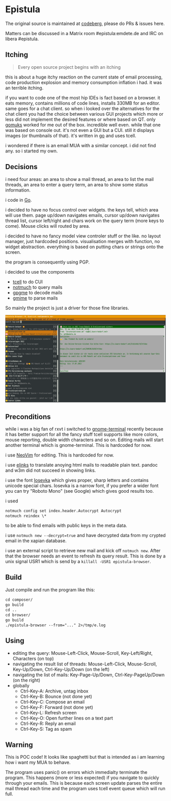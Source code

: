 Epistula
==

The original source is maintained at [codeberg](https://codeberg.org/mdt/epistula), please do PRs & issues here.

Matters can be discussed in a Matrix room #epistula:emdete.de and IRC on libera #epistula.

Itching
--

> Every open source project begins with an itching

this is about a huge itchy reaction on the current state of email processing, code production explosion and memory consumption inflation i had. it was an terrible itching.

if you want to code one of the most hip IDEs is fact based on a browser. it eats memory, contains millions of code lines, installs 330MB for an editor. same goes for a chat client. so when i looked over the alternatives for the chat client you had the choice between various GUI projects which more or less did not implement the desired features or where based on QT. only [gomuks](https://github.com/tulir/gomuks) worked for me out of the box. incredible well even. while that one was based on console out. it's not even a GUI but a CUI. still it displays images (or thumbnails of that). it's written in [go](https://go.dev/) and uses tcell.

i wondered if there is an email MUA with a similar concept. i did not find any. so i started my own.

Decisions
--

i need four areas: an area to show a mail thread, an area to list the mail threads, an area to enter a query term, an area to show some status information.

i code in [Go](https://pkg.go.dev/).

i decided to have no focus control over widgets. the keys tell, which area will use them. page up/down navigates emails, cursor up/down navigates thread list, cursor left/right and chars work on the query term (more keys to come). Mouse clicks will routed by area.

i decided to have no fancy model view controler stuff or the like. no layout manager, just hardcoded positions. visualisation merges with function, no widget abstraction. everything is based on putting chars or strings onto the screen.

the program is consequently using PGP.

i decided to use the components

- [tcell](github.com/gdamore/tcell/v2) to do CUI
- [notmuch](github.com/zenhack/go.notmuch) to query mails
- [gpgme](github.com/proglottis/gpgme) to decode mails
- [gmime](github.com/sendgrid/go-gmime) to parse mails

So mainly the project is just a driver for those fine libraries.

![Screenshot](screenshot.png)

Preconditions
--

while i was a big fan of rxvt i switched to [gnome-terminal](https://wiki.gnome.org/Apps/Terminal) recently because it has better support for all the fancy stuff tcell supports like more colors, mouse reporting, double width characters and so on. Editing mails will start another terminal which is gnome-terminal. This is hardcoded for now.

i use [NeoVim](https://neovim.org/) for editing. This is hardcoded for now.

i use [elinks](http://elinks.cz/) to translate anoying html mails to readable plain text. pandoc and w3m did not succeed in showing links.

i use the font [Iosevka](https://github.com/be5invis/Iosevka/) which gives proper, sharp letters and contains unicode special chars. Iosevka is a narrow font, if you prefer a wider font you can try "Roboto Mono" (see Google) which gives good results too.

i used

```
notmuch config set index.header.Autocrypt Autocrypt
notmuch reindex \*
```

to be able to find emails with public keys in the meta data.

i use `notmuch new --decrypt=true` and have decrypted data from my crypted email in the xapian database.

i use an external script to retrieve new mail and kick off `notmuch new`. After that the browser needs an event to refresh its query result. This is done by a unix signal USR1 which is send by a `killall -USR1 epistula-browser`.

Build
--

Just compile and run the program like this:

```
cd composer/
go build
cd ..
cd browser/
go build
./epistula-browser --from="..." 2>/tmp/e.log
```

Using
--

- editing the query: Mouse-Left-Click, Mouse-Scroll, Key-Left/Right, Characters (on top)
- navigating the result list of threads: Mouse-Left-Click, Mouse-Scroll, Key-Up/Down, Ctrl-Key-Up/Down (on the left)
- navigating the list of mails: Key-Page-Up/Down, Ctrl-Key-PageUp/Down (on the right)
- globally
	- Ctrl-Key-A: Archive, untag inbox
	- Ctrl-Key-B: Bounce (not done yet)
	- Ctrl-Key-C: Compose an email
	- Ctrl-Key-F: Forward (not done yet)
	- Ctrl-Key-L: Refresh screen
	- Ctrl-Key-O: Open further lines on a text part
	- Ctrl-Key-R: Reply an email
	- Ctrl-Key-S: Tag as spam

Warning
--

This is POC code! It looks like spaghetti but that is intended as i am learning how i want my MUA to behave.

The program uses panic() on errors which immedialty terminate the program. This happens (more or less expected) if you navigate to quickly through your emails. This is because each screen update parses the entire mail thread each time and the program uses tcell event queue which will run full.

